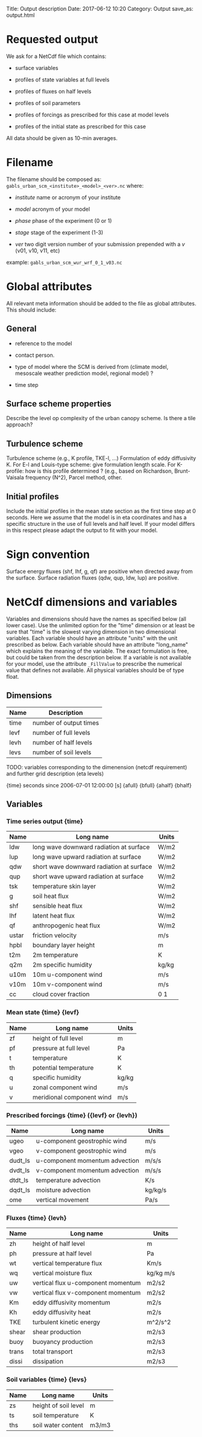 Title: Output description
Date: 2017-06-12 10:20
Category: Output
save_as: output.html

# Requested output

We ask for a NetCdf file which contains:

* surface variables

* profiles of state variables at full levels

* profiles of fluxes on half levels 

* profiles of soil parameters

* profiles of forcings as prescribed for this case at model levels

* profiles of the initial state as prescribed for this case

All data should be given as 10-min averages.

# Filename

The filename should be composed as:
```gabls_urban_scm_<institute>_<model>_<ver>.nc```
where:

* *institute* name or acronym of your institute 

* *model* acronym of your model 

* *phase* phase of the experiment (0 or 1)

* *stage* stage of the experiment (1-3)

* *ver* two digit version number of your submission prepended with a *v* (v01, v10, v11, etc)
 
example:
```gabls_urban_scm_wur_wrf_0_1_v03.nc```

# Global attributes

All relevant meta information should be added to the file as global attributes.
This should include:

## General

- reference to the model

- contact person.

- type of model where the SCM is derived from (climate model, mesoscale weather prediction model, regional model) ?

- time step

## Surface scheme properties

Describe the level op complexity of the urban canopy scheme.
Is there a tile approach?

## Turbulence scheme

Turbulence scheme  (e.g., K profile, TKE-l, ...)
Formulation of eddy diffusivity K.
For E-l and Louis-type scheme: give formulation length scale.
For K-profile: how is this  profile determined ? (e.g., based on Richardson, Brunt-Vaisala frequency (N^2),  Parcel method, other.


## Initial profiles

Include the initial profiles in the mean state section as the first time step at 0 seconds.
Here we assume that the model is in eta coordinates and has a specific structure in the use of full levels and half level.
If your model differs in this respect please adapt the output to fit with your model.

# Sign convention

Surface energy fluxes (shf, lhf, g, qf) are positive when directed away from the surface.
Surface radiation fluxes (qdw, qup, ldw, lup) are positive.

# NetCdf dimensions and variables

Variables and dimensions should have the names as specified below (all lower case).
Use the unlimited option for the "time" dimension or at least be sure that "time" is the slowest varying dimension in two dimensional variables.
Each variable should have an attribute "units" with the unit prescribed as below.
Each variable should have an attribute "long_name" which explains the meaning of the variable.
The exact formulation is free, but could be taken from the description below.
If a variable is not available for your model, use the attribute ```_FillValue``` to prescribe the numerical value that defines not available.
All physical variables should be of type float.

## Dimensions

|Name| Description            |
|----|------------------------|
|time| number of output times |
|levf| number of full levels  |
|levh| number of half levels  |
|levs| number of soil levels  |

TODO: variables corresponding to the dimenension (netcdf requirement) and further grid description (eta levels)

 {time} seconds since 2006-07-01 12:00:00 [s]
 {afull}
 {bfull}
 {ahalf}
 {bhalf}

## Variables

### Time series output {time}

|Name |Long name                               |Units|
|-----|----------------------------------------|-----|
|ldw  |long wave downward radiation at surface |W/m2|
|lup  |long wave upward radiation at surface   |W/m2|
|qdw  |short wave downward radiation at surface|W/m2|
|qup  |short wave upward radiation at surface  |W/m2|
|tsk  |temperature skin layer                  |W/m2|
|g    |soil heat flux                          |W/m2|
|shf  |sensible heat flux                      |W/m2|
|lhf  |latent heat flux                        |W/m2|
|qf   |anthropogenic heat flux                 |W/m2|
|ustar|friction velocity                       |m/s|
|hpbl |boundary layer height                   |m|
|t2m  |2m temperature                          |K|
|q2m  |2m specific humidity                    |kg/kg|
|u10m |10m u-component wind                    |m/s|
|v10m |10m v-component wind                    |m/s|
|cc   |cloud cover fraction                    |0 1|

### Mean state {time} {levf}

|Name|Long name|Units|
|----|---------|-----|
|zf|height of full level     |m|
|pf|pressure at full level   |Pa|
|t |temperature              |K|
|th|potential temperature    |K|
|q |specific humidity        |kg/kg|
|u |zonal component wind     |m/s|
|v |meridional component wind|m/s|

### Prescribed forcings {time} ({levf} or {levh})

|Name|Long name|Units|
|----|---------|-----|
|ugeo   |u-component geostrophic wind   |m/s|
|vgeo   |v-component geostrophic wind   |m/s| 
|dudt_ls|u-component momentum advection |m/s/s|
|dvdt_ls|v-component momentum advection |m/s/s|
|dtdt_ls|temperature advection          |K/s|
|dqdt_ls|moisture advection             |kg/kg/s|
|ome    | vertical movement             |Pa/s|

### Fluxes {time} {levh}

|Name|Long name|Units|
|----|---------|-----|
|zh|    height of half level               |m|
|ph|    pressure at half level             |Pa|
|wt|    vertical temperature flux          |Km/s|
|wq|    vertical moisture flux             |kg/kg m/s|
|uw|    vertical flux u-component momentum |m2/s2|
|vw|    vertical flux v-component momentum |m2/s2|
|Km|    eddy diffusivity momentum          |m2/s|
|Kh|    eddy diffusivity heat              |m2/s|
|TKE|   turbulent kinetic energy           |m^2/s^2|
|shear| shear production                   |m2/s3|
|buoy|  buoyancy production                |m2/s3|
|trans| total transport                    |m2/s3|
|dissi| dissipation                        |m2/s3|

### Soil variables {time} {levs}

|Name|Long name|Units|
|----|---------|-----|
|zs|  height of soil level |m|
|ts|  soil temperature     |K|
|ths| soil water content   |m3/m3|
